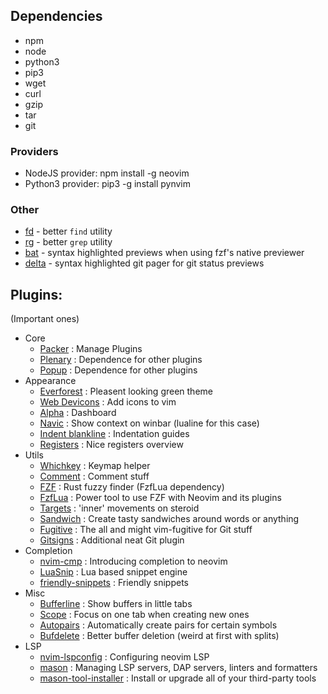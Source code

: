 ## Dependencies

- npm
- node
- python3
- pip3
- wget
- curl
- gzip
- tar
- git

### Providers

- NodeJS provider: npm install -g neovim
- Python3 provider: pip3 -g install pynvim

### Other

- [fd](https://github.com/sharkdp/fd) - better `find` utility
- [rg](https://github.com/BurntSushi/ripgrep) - better `grep` utility
- [bat](https://github.com/sharkdp/bat) - syntax highlighted previews when
  using fzf's native previewer
- [delta](https://github.com/dandavison/delta) - syntax highlighted git pager
  for git status previews

## Plugins:

(Important ones)

- Core
  - [Packer](https://github.com/wbthomason/packer.nvim") : Manage Plugins
  - [Plenary](https://github.com/nvim-lua/plenary.nvim) : Dependence for other plugins
  - [Popup](https://github.com/nvim-lua/plenary.nvim) : Dependence for other plugins
- Appearance
  - [Everforest](https://github.com/sainnhe/everforest) : Pleasent looking green theme
  - [Web Devicons](https://github.com/kyazdani42/nvim-web-devicons) : Add icons to vim
  - [Alpha](https://github.com/goolord/alpha-nvim) : Dashboard
  - [Navic](https://github.com/SmiteshP/nvim-navic) : Show context on winbar (lualine for this case)
  - [Indent blankline](https://github.com/lukas-reineke/indent-blankline.nvim) : Indentation guides
  - [Registers](https://github.com/tversteeg/registers.nvim) : Nice registers overview
- Utils
  - [Whichkey](https://github.com/folke/which-key.nvim) : Keymap helper
  - [Comment](https://github.com/numToStr/Comment.nvim) : Comment stuff
  - [FZF](https://github.com/junegunn/fzf) : Rust fuzzy finder (FzfLua dependency)
  - [FzfLua](https://github.com/ibhagwan/fzf-lua) : Power tool to use FZF with Neovim and its plugins 
  - [Targets](https://github.com/wellle/targets.vim) : 'inner' movements on steroid
  - [Sandwich](https://github.com/machakann/vim-sandwich) : Create tasty sandwiches around words or anything
  - [Fugitive](https://github.com/tpope/vim-fugitive) : The all and might vim-fugitive for Git stuff
  - [Gitsigns](https://github.com/lewis6991/gitsigns.nvim) : Additional neat Git plugin
- Completion
  - [nvim-cmp](https://github.com/hrsh7th/nvim-cmp) : Introducing completion to neovim
  - [LuaSnip](https://github.com/L3MON4D3/LuaSnip) :  Lua based snippet engine
  - [friendly-snippets](https://github.com/rafamadriz/friendly-snippets) : Friendly snippets
- Misc
  - [Bufferline](https://github.com/akinsho/bufferline.nvim) : Show buffers in little tabs
  - [Scope](https://github.com/tiagovla/scope.nvim) : Focus on one tab when creating new ones
  - [Autopairs](https://github.com/windwp/nvim-autopairs) : Automatically create pairs for certain symbols
  - [Bufdelete](https://github.com/famiu/bufdelete.nvim) : Better buffer deletion (weird at first with splits)
- LSP
  - [nvim-lspconfig](https://github.com/neovim/nvim-lspconfig) : Configuring neovim LSP
  - [mason](https://github.com/williamboman/mason.nvim) : Managing LSP servers, DAP servers, linters and formatters
  - [mason-tool-installer](https://github.com/WhoIsSethDaniel/mason-tool-installer.nvim) : Install or upgrade all of your third-party tools
